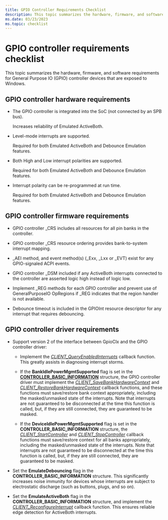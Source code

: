 ```yaml
---
title: GPIO Controller Requirements Checklist
description: This topic summarizes the hardware, firmware, and software requirements for General Purpose IO (GPIO) controller devices that are exposed to Windows.
ms.date: 03/23/2023
ms.topic: checklist
---
```


# GPIO controller requirements checklist

This topic summarizes the hardware, firmware, and software requirements for General Purpose IO (GPIO) controller devices that are exposed to Windows.

## GPIO controller hardware requirements

- The GPIO controller is integrated into the SoC (not connected by an SPB bus).

    Increases reliability of Emulated ActiveBoth.

- Level-mode interrupts are supported.

    Required for both Emulated ActiveBoth and Debounce Emulation features.

- Both High and Low interrupt polarities are supported.

    Required for both Emulated ActiveBoth and Debounce Emulation features.

- Interrupt polarity can be re-programmed at run time.

    Required for both Emulated ActiveBoth and Debounce Emulation features.

## GPIO controller firmware requirements

- GPIO controller _CRS includes all resources for all pin banks in the controller.

- GPIO controller _CRS resource ordering provides bank-to-system interrupt mapping.

- _AEI method, and event method(s) (\_Exx, \_Lxx or \_EVT) exist for any GPIO-signaled ACPI events.

- GPIO controller _DSM included if any ActiveBoth interrupts connected to the controller are asserted logic high instead of logic low.

- Implement _REG methods for each GPIO controller and prevent use of GeneralPurposeIO OpRegions if \_REG indicates that the region handler is not available.

- Debounce timeout is included in the GPIOInt resource descriptor for any interrupt that requires debouncing.

## GPIO controller driver requirements

- Support version 2 of the interface between GpioClx and the GPIO controller driver:

  - Implement the [*CLIENT_QueryEnabledInterrupts*](/windows-hardware/drivers/ddi/gpioclx/nc-gpioclx-gpio_client_query_enabled_interrupts) callback function. This greatly assists in diagnosing interrupt storms.

  - If the **BankIdlePowerMgmtSupported** flag is set in the [**CONTROLLER_BASIC_INFORMATION**](/windows-hardware/drivers/ddi/gpioclx/ns-gpioclx-_client_controller_basic_information) structure, the GPIO controller driver must implement the [*CLIENT_SaveBankHardwareContext*](/windows-hardware/drivers/ddi/gpioclx/nc-gpioclx-gpio_client_save_bank_hardware_context) and [*CLIENT_RestoreBankHardwareContext*](/windows-hardware/drivers/ddi/gpioclx/nc-gpioclx-gpio_client_restore_bank_hardware_context) callback functions, and these functions must save/restore bank context appropriately, including the masked/unmasked state of the interrupts. Note that interrupts are not guaranteed to be disconnected at the time this function is called, but, if they are still connected, they are guaranteed to be masked.

  - If the **DeviceIdlePowerMgmtSupported** flag is set in the **CONTROLLER_BASIC_INFORMATION** structure, the [*CLIENT_StartController*](/windows-hardware/drivers/ddi/gpioclx/nc-gpioclx-gpio_client_start_controller) and [*CLIENT_StopController*](/windows-hardware/drivers/ddi/gpioclx/nc-gpioclx-gpio_client_stop_controller) callback functions must save/restore context for all banks appropriately, including the masked/unmasked state of the interrupts. Note that interrupts are not guaranteed to be disconnected at the time this function is called, but, if they are still connected, they are guaranteed to be masked.

- Set the **EmulateDebouncing** flag in the **CONTROLLER_BASIC_INFORMATION** structure. This significantly increases noise immunity for devices whose interrupts are subject to electrostatic discharge (such as buttons, plugs, and so on).

- Set the **EmulateActiveBoth** flag in the **CONTROLLER_BASIC_INFORMATION** structure, and implement the [*CLIENT_ReconfigureInterrupt*](/windows-hardware/drivers/ddi/gpioclx/nc-gpioclx-gpio_client_reconfigure_interrupt) callback function. This ensures reliable edge detection for ActiveBoth interrupts.
